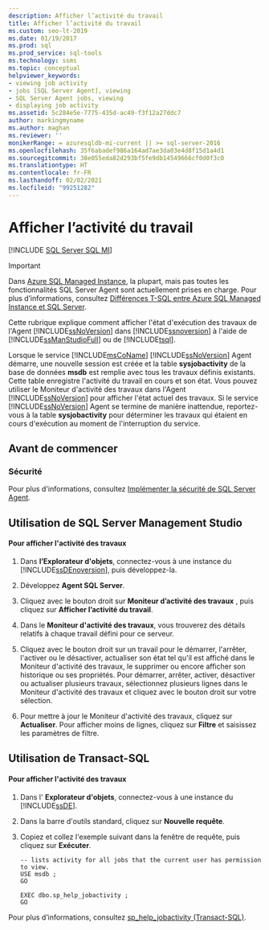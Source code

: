 ```yaml
---
description: Afficher l’activité du travail
title: Afficher l’activité du travail
ms.custom: seo-lt-2019
ms.date: 01/19/2017
ms.prod: sql
ms.prod_service: sql-tools
ms.technology: ssms
ms.topic: conceptual
helpviewer_keywords:
- viewing job activity
- jobs [SQL Server Agent], viewing
- SQL Server Agent jobs, viewing
- displaying job activity
ms.assetid: 5c284e5e-7775-435d-ac49-f3f12a27ddc7
author: markingmyname
ms.author: maghan
ms.reviewer: ''
monikerRange: = azuresqldb-mi-current || >= sql-server-2016
ms.openlocfilehash: 35f6abadef986a164ad7ae3da03e4d8f15d1a4d1
ms.sourcegitcommit: 38e055eda82d293bf5fe9db14549666cf0d0f3c0
ms.translationtype: HT
ms.contentlocale: fr-FR
ms.lasthandoff: 02/02/2021
ms.locfileid: "99251282"
---
```

# <a name="view-job-activity"></a>Afficher l’activité du travail
[!INCLUDE [SQL Server SQL MI](../../includes/applies-to-version/sql-asdbmi.md)]

> [!IMPORTANT]  
> Dans [Azure SQL Managed Instance](/azure/sql-database/sql-database-managed-instance), la plupart, mais pas toutes les fonctionnalités SQL Server Agent sont actuellement prises en charge. Pour plus d’informations, consultez [Différences T-SQL entre Azure SQL Managed Instance et SQL Server](/azure/sql-database/sql-database-managed-instance-transact-sql-information#sql-server-agent).

Cette rubrique explique comment afficher l'état d'exécution des travaux de l'Agent [!INCLUDE[ssNoVersion](../../includes/ssnoversion-md.md)] dans [!INCLUDE[ssnoversion](../../includes/ssnoversion-md.md)] à l'aide de [!INCLUDE[ssManStudioFull](../../includes/ssmanstudiofull-md.md)] ou de [!INCLUDE[tsql](../../includes/tsql-md.md)].  
  
Lorsque le service [!INCLUDE[msCoName](../../includes/msconame_md.md)] [!INCLUDE[ssNoVersion](../../includes/ssnoversion-md.md)] Agent démarre, une nouvelle session est créée et la table **sysjobactivity** de la base de données **msdb** est remplie avec tous les travaux définis existants. Cette table enregistre l'activité du travail en cours et son état. Vous pouvez utiliser le Moniteur d'activité des travaux dans l'Agent [!INCLUDE[ssNoVersion](../../includes/ssnoversion-md.md)] pour afficher l'état actuel des travaux. Si le service [!INCLUDE[ssNoVersion](../../includes/ssnoversion-md.md)] Agent se termine de manière inattendue, reportez-vous à la table **sysjobactivity** pour déterminer les travaux qui étaient en cours d'exécution au moment de l'interruption du service.  
  
## <a name="before-you-begin"></a>Avant de commencer  
  
### <a name="security"></a><a name="Security"></a>Sécurité  
Pour plus d'informations, consultez [Implémenter la sécurité de SQL Server Agent](../../ssms/agent/implement-sql-server-agent-security.md).  
  
## <a name="using-sql-server-management-studio"></a><a name="SSMS"></a>Utilisation de SQL Server Management Studio  
  
#### <a name="to-view-job-activity"></a>Pour afficher l'activité des travaux  
  
1.  Dans **l’Explorateur d'objets**, connectez-vous à une instance du [!INCLUDE[ssDEnoversion](../../includes/ssdenoversion_md.md)], puis développez-la.  
  
2.  Développez **Agent SQL Server**.  
  
3.  Cliquez avec le bouton droit sur **Moniteur d’activité des travaux** , puis cliquez sur **Afficher l’activité du travail**.  
  
4.  Dans le **Moniteur d'activité des travaux**, vous trouverez des détails relatifs à chaque travail défini pour ce serveur.  
  
5.  Cliquez avec le bouton droit sur un travail pour le démarrer, l'arrêter, l'activer ou le désactiver, actualiser son état tel qu'il est affiché dans le Moniteur d'activité des travaux, le supprimer ou encore afficher son historique ou ses propriétés.  Pour démarrer, arrêter, activer, désactiver ou actualiser plusieurs travaux, sélectionnez plusieurs lignes dans le Moniteur d'activité des travaux et cliquez avec le bouton droit sur votre sélection.  
  
6.  Pour mettre à jour le Moniteur d'activité des travaux, cliquez sur **Actualiser**. Pour afficher moins de lignes, cliquez sur **Filtre** et saisissez les paramètres de filtre.  
  
## <a name="using-transact-sql"></a><a name="TSQL"></a>Utilisation de Transact-SQL  
  
#### <a name="to-view-job-activity"></a>Pour afficher l'activité des travaux  
  
1.  Dans l' **Explorateur d'objets**, connectez-vous à une instance du [!INCLUDE[ssDE](../../includes/ssde_md.md)].  
  
2.  Dans la barre d'outils standard, cliquez sur **Nouvelle requête**.  
  
3.  Copiez et collez l'exemple suivant dans la fenêtre de requête, puis cliquez sur **Exécuter**.  
  
    ```  
    -- lists activity for all jobs that the current user has permission to view.  
    USE msdb ;  
    GO  
  
    EXEC dbo.sp_help_jobactivity ;  
    GO  
    ```  
  
Pour plus d’informations, consultez [sp_help_jobactivity (Transact-SQL)](../../relational-databases/system-stored-procedures/sp-help-jobactivity-transact-sql.md).  
